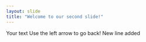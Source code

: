 ```yaml
---
layout: slide
title: "Welcome to our second slide!"
---
```

Your text
Use the left arrow to go back!
New line added
